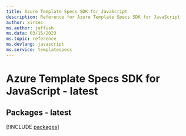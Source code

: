 ```yaml
---
title: Azure Template Specs SDK for JavaScript
description: Reference for Azure Template Specs SDK for JavaScript
author: xirzec
ms.author: jeffish
ms.data: 03/15/2023
ms.topic: reference
ms.devlang: javascript
ms.service: templatespecs
---
```

# Azure Template Specs SDK for JavaScript - latest
## Packages - latest
[!INCLUDE [packages](template-specs-index.md)]